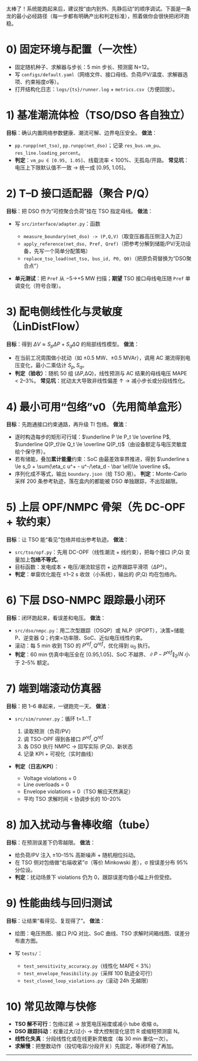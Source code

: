 太棒了！系统能跑起来后，建议按“由内到外、先静后动”的顺序调试。下面是一条龙的最小必经路径（每一步都有明确产出和判定标准），照着做你会很快把闭环跑稳。

# 0) 固定环境与配置（一次性）

* 固定随机种子、求解器与步长：5 min 步长、预测窗 N=12。
* 写 `configs/default.yaml`（网络文件、接口母线、负荷/PV/温度、求解器选项、约束裕度σ等）。
* 打开结构化日志：`logs/{ts}/runner.log` + `metrics.csv`（方便回放）。

# 1) 基准潮流体检（TSO/DSO 各自独立）

**目标**：确认内置网络参数健康、潮流可解、边界电压安全。
**做法**：

* `pp.runpp(net_tso)`, `pp.runpp(net_dso)`；记录 `res_bus.vm_pu`、`res_line.loading_percent`。
* **判定**：`vm_pu ∈ [0.95, 1.05]`、线载流率 < 100%、无孤岛/开路。
  **常见坑**：电压上下限默认值不一致 → 统一成 \[0.95, 1.05]。

# 2) T–D 接口适配器（聚合 P/Q）

**目标**：把 DSO 作为“可控聚合负荷”挂在 TSO 指定母线。
**做法**：

* 写 `src/interface/adapter.py`：函数

  * `measure_boundary(net_dso) -> (P,Q,V)`（取变压器高压侧注入为正）
  * `apply_reference(net_dso, Pref, Qref)`（把参考分解到储能/PV/无功设备，先写一个简单分配策略）
  * `replace_tso_load(net_tso, bus_id, P0, Q0)`（把原负荷替换为“DSO聚合点”）
* **单元测试**：把 `Pref` 从 −5→+5 MW 扫描；**期望** TSO 接口母线电压随 `Pref` 单调变化（符号合理）。

# 3) 配电侧线性化与灵敏度（LinDistFlow）

**目标**：得到 $ΔV \approx S_p ΔP + S_q ΔQ$ 的局部线性模型。
**做法**：

* 在当前工况周围做小扰动（如 ±0.5 MW、±0.5 MVAr），调用 AC 潮流得到电压变化，最小二乘估计 $S_p,S_q$。
* **判定（验收）**：随机 50 组 (ΔP,ΔQ)，线性预测与 AC 结果的母线电压 MAPE < 2–3%。
  **常见坑**：扰动太大导致非线性偏差 ↑ → 减小步长或分段线性化。

# 4) 最小可用“包络”v0（先用简单盒形）

**目标**：先跑通接口约束通路，再升级 TI 包络。
**做法**：

* 逐时构造每步的矩形可行域：$\underline P \le P_t \le \overline P$, $\underline Q(P_t)\le Q_t \le \overline Q(P_t)$（由设备额定与电压灵敏度给个保守界）。
* 若有储能，叠加**累计能量**约束：SoC 由最差效率界推进，得到 $\underline s \le s_0 + \sum(\eta_c u^+ - u^-/\eta_d - \bar \ell)\le \overline s$。
* 序列化成不等式，输出 `boundary.json`（给 TSO 用）。
  **判定**：Monte-Carlo 采样 200 条参考轨迹，落在盒内的都能被 DSO 单独跟踪，不出现越限。

# 5) 上层 OPF/NMPC 骨架（先 DC-OPF + 软约束）

**目标**：让 TSO 能“看见”包络并给出参考轨迹。
**做法**：

* `src/tso/opf.py`：先用 DC-OPF（线性潮流 + 线约束），把每个接口 (P,Q) 变量加上**包络不等式**。
* 目标函数：发电成本 + 电压/潮流软惩罚 + 边界跟踪平滑项（ΔP²）。
* **判定**：单窗优化能在 ≤1–2 s 收敛（小系统），输出的 (P,Q) 均在包络内。

# 6) 下层 DSO-NMPC 跟踪最小闭环

**目标**：闭环跑起来，看误差和电压。
**做法**：

* `src/dso/nmpc.py`：用二次型跟踪（OSQP）或 NLP（IPOPT），决策=储能 P、逆变器 Q；约束=功率限、SoC、近似电压线性约束。
* 滚动：每 5 min 收到 TSO 的 $P^{ref},Q^{ref}$，优化得到 $u_0$ 执行。
* **判定**：60 min 仿真中电压全在 \[0.95,1.05]、SoC 不越界、$\|P-P^{ref}\|_2/N$ 小于 2–5% 额定。

# 7) 端到端滚动仿真器

**目标**：把 1–6 串起来，一键跑完一天。
**做法**：

* `src/sim/runner.py`：循环 t=1…T

  1. 读取预测（负荷/PV）
  2. 调 TSO-OPF 得到各接口 $P^{ref},Q^{ref}$
  3. 各 DSO 执行 NMPC → 回写实际 (P,Q)、新状态
  4. 记录 KPI + 可视化（实时曲线）
* **判定（日志/KPI）**：

  * Voltage violations = 0
  * Line overloads = 0
  * Envelope violations = 0（TSO 解应天然满足）
  * 平均 TSO 求解时间 < 协调步长的 10–20%

# 8) 加入扰动与鲁棒收缩（tube）

**目标**：在预测误差下仍零越限。
**做法**：

* 给负荷/PV 注入 ±10–15% 高斯噪声 + 随机相位抖动。
* 在 TSO 侧对包络做“右端收紧”σ（等价 Minkowski 差），σ 按误差分布 95% 分位设。
* **判定**：扰动场景下 violations 仍为 0，跟踪误差均值小幅上升但受控。

# 9) 性能曲线与回归测试

**目标**：让结果“看得见、复现得了”。
**做法**：

* 绘图：电压热图、接口 P/Q 对比、SoC 曲线、TSO 求解时间箱线图、误差分布直方图。
* 写 `tests/`：

  * `test_sensitivity_accuracy.py`（线性化 MAPE < 3%）
  * `test_envelope_feasibility.py`（采样 100 轨迹全可行）
  * `test_closed_loop_violations.py`（滚动 24h 无越限）

# 10) 常见故障与快修

* **TSO 解不可行**：包络过紧 → 放宽电压裕度或减小 tube 收缩 σ。
* **DSO 跟踪抖动**：权重过大/过小 → 增大控制变化惩罚 R 或缩短预测窗 N。
* **线性化失真**：分段线性化或在线更新灵敏度（每 30 min 重估一次）。
* **求解慢**：把整数动作（投切电容/分段开关）先固定，等闭环稳了再加。

---
